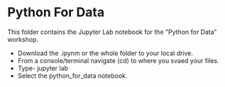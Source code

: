 # Python For Data  
  
This folder contains the Jupyter Lab notebook for the "Python for Data" workshop.  
- Download the .ipynm or the whole folder to your local drive.  
- From a console/terminal navigate (cd) to where you svaed your files.  
- Type- jupyter lab  
- Select the python_for_data notebook.  
